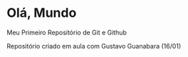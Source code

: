 # Olá, Mundo
 Meu Primeiro Repositório de Git e Github

 Repositório criado em aula com Gustavo Guanabara (16/01)

